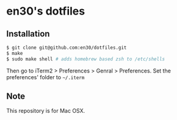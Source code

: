 # en30's dotfiles

## Installation

```sh
$ git clone git@github.com:en30/dotfiles.git
$ make
$ sudo make shell # adds homebrew based zsh to /etc/shells
```

Then go to iTerm2 > Preferences > Genral > Preferences.
Set the preferences' folder to `~/.iterm`

## Note
This repository is for Mac OSX.
